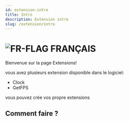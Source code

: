 ```yaml
---
id: extension-intro
title: Intro
description: Extension intro
slug: /extension/intro
---
```


# ![FR-FLAG](https://emojipedia-us.s3.dualstack.us-west-1.amazonaws.com/thumbs/120/joypixels/257/flag-france_1f1eb-1f1f7.png) FRANÇAIS
Bienvenue sur la page Extensions!

vous avez plusieurs extension disponible dans le logiciel:
- Clock
- GetFPS

vous pouvez crée vos propre extensions

## Comment faire ?
